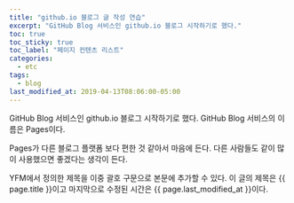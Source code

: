```yaml
---
title: "github.io 블로그 글 작성 연습"
excerpt: "GitHub Blog 서비스인 github.io 블로그 시작하기로 했다."
toc: true
toc_sticky: true
toc_label: "페이지 컨텐츠 리스트"
categories:
  - etc
tags:
  - blog
last_modified_at: 2019-04-13T08:06:00-05:00
---
```


GitHub Blog 서비스인 github.io 블로그 시작하기로 했다.
GitHub Blog 서비스의 이름은 Pages이다.

Pages가 다른 블로그 플랫폼 보다 편한 것 같아서 마음에 든다.
다른 사람들도 같이 많이 사용했으면 좋겠다는 생각이 든다.

YFM에서 정의한 제목을 이중 괄호 구문으로 본문에 추가할 수 있다.
이 글의 제목은 {{ page.title }}이고
마지막으로 수정된 시간은 {{ page.last_modified_at }}이다.
